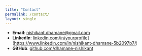 ```yaml
---
title: "Contact"
permalink: /contact/
layout: single
---
```

- **Email**: nishikant.dhamane@gmail.com
- **LinkedIn**: [linkedin.com/in/yourprofile](https://linkedin.com/in/yourprofile)](https://www.linkedin.com/in/nishikant-dhamane-5b2097b7/)
- **GitHub**: [github.com/dhamane-nishikant](https://github.com/dhamane-nishikant)
